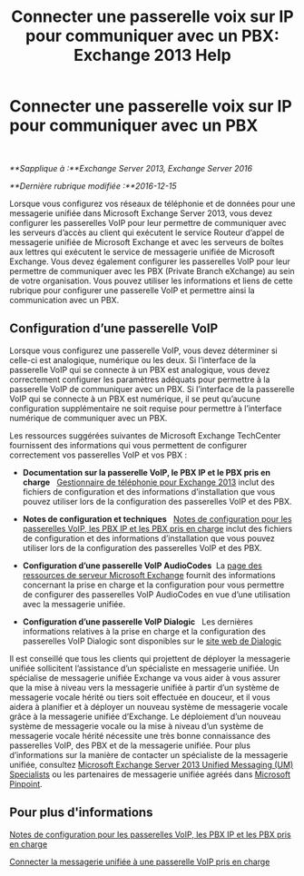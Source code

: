 ﻿---
title: 'Connecter une passerelle voix sur IP pour communiquer avec un PBX: Exchange 2013 Help'
TOCTitle: Connecter une passerelle voix sur IP pour communiquer avec un PBX
ms:assetid: 76bcdc54-3ec2-408a-bdbe-37826580dd62
ms:mtpsurl: https://technet.microsoft.com/fr-fr/library/Aa998872(v=EXCHG.150)
ms:contentKeyID: 50555428
ms.date: 04/24/2018
mtps_version: v=EXCHG.150
ms.translationtype: HT
---

# Connecter une passerelle voix sur IP pour communiquer avec un PBX

 

_**Sapplique à :**Exchange Server 2013, Exchange Server 2016_

_**Dernière rubrique modifiée :**2016-12-15_

Lorsque vous configurez vos réseaux de téléphonie et de données pour une messagerie unifiée dans Microsoft Exchange Server 2013, vous devez configurer les passerelles VoIP pour leur permettre de communiquer avec les serveurs d’accès au client qui exécutent le service Routeur d’appel de messagerie unifiée de Microsoft Exchange et avec les serveurs de boîtes aux lettres qui exécutent le service de messagerie unifiée de Microsoft Exchange. Vous devez également configurer les passerelles VoIP pour leur permettre de communiquer avec les PBX (Private Branch eXchange) au sein de votre organisation. Vous pouvez utiliser les informations et liens de cette rubrique pour configurer une passerelle VoIP et permettre ainsi la communication avec un PBX.

## Configuration d’une passerelle VoIP

Lorsque vous configurez une passerelle VoIP, vous devez déterminer si celle-ci est analogique, numérique ou les deux. Si l’interface de la passerelle VoIP qui se connecte à un PBX est analogique, vous devez correctement configurer les paramètres adéquats pour permettre à la passerelle VoIP de communiquer avec un PBX. Si l’interface de la passerelle VoIP qui se connecte à un PBX est numérique, il se peut qu’aucune configuration supplémentaire ne soit requise pour permettre à l’interface numérique de communiquer avec un PBX.

Les ressources suggérées suivantes de Microsoft Exchange TechCenter fournissent des informations qui vous permettent de configurer correctement vos passerelles VoIP et vos PBX :

  - **Documentation sur la passerelle VoIP, le PBX IP et le PBX pris en charge**   [Gestionnaire de téléphonie pour Exchange 2013](telephony-advisor-for-exchange-2013-exchange-2013-help.md) inclut des fichiers de configuration et des informations d’installation que vous pouvez utiliser lors de la configuration des passerelles VoIP et des PBX.

  - **Notes de configuration et techniques**   [Notes de configuration pour les passerelles VoIP, les PBX IP et les PBX pris en charge](configuration-notes-for-supported-voip-gateways-ip-pbxs-and-pbxs-exchange-2013-help.md) inclut des fichiers de configuration et des informations d’installation que vous pouvez utiliser lors de la configuration des passerelles VoIP et des PBX.

  - **Configuration d’une passerelle VoIP AudioCodes**  La [page des ressources de serveur Microsoft Exchange](https://www.audiocodes.com/solutions/microsoft/exchange-server) fournit des informations concernant la prise en charge et la configuration pour vous permettre de configurer des passerelles VoIP AudioCodes en vue d’une utilisation avec la messagerie unifiée.

  - **Configuration d’une passerelle VoIP Dialogic**   Les dernières informations relatives à la prise en charge et la configuration des passerelles VoIP Dialogic sont disponibles sur le [site web de Dialogic](https://www.dialogic.com/)

Il est conseillé que tous les clients qui projettent de déployer la messagerie unifiée sollicitent l’assistance d’un spécialiste en messagerie unifiée. Un spécialise de messagerie unifiée Exchange va vous aider à vous assurer que la mise à niveau vers la messagerie unifiée à partir d’un système de messagerie vocale hérité ou tiers soit effectuée en douceur, et il vous aidera à planifier et à déployer un nouveau système de messagerie vocale grâce à la messagerie unifiée d’Exchange. Le déploiement d’un nouveau système de messagerie vocale ou la mise à niveau d’un système de messagerie vocale hérité nécessite une très bonne connaissance des passerelles VoIP, des PBX et de la messagerie unifiée. Pour plus d’informations sur la manière de contacter un spécialiste de la messagerie unifiée, consultez [Microsoft Exchange Server 2013 Unified Messaging (UM) Specialists](https://go.microsoft.com/fwlink/p/?linkid=262708) ou les partenaires de messagerie unifiée agréés dans [Microsoft Pinpoint](https://go.microsoft.com/fwlink/p/?linkid=261951).

## Pour plus d'informations

[Notes de configuration pour les passerelles VoIP, les PBX IP et les PBX pris en charge](configuration-notes-for-supported-voip-gateways-ip-pbxs-and-pbxs-exchange-2013-help.md)

[Connecter la messagerie unifiée à une passerelle VoIP pris en charge](connect-um-to-a-supported-voip-gateway-exchange-2013-help.md)

